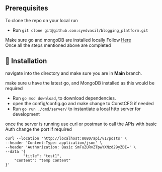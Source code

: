 ## Prerequisites 
To clone the repo on your local run
- Run `git clone git@github.com:syedvasil/blogging_platform.git`

Make sure go and mongoDB are installed locally 
Follow [Here]((https://https://github.com/syedvasil/blogging_platform/blob/main/DatabaseREADME.MD))  
Once all the steps mentioned above are completed




## 🔧 Installation

navigate into the directory and make sure you are in **Main** branch.

make sure u have the latest go, and MongoDB installed as this would be required  
- Run `go mod download`, to download dependencies.
- open the config/config.go and make change to ConstCFG if needed 
- Run `go run ./cmd/server/` to instantiate a local http server for development 


once the server is running use curl or postman to call the APIs  with basic Auth
change the port if required
```
curl --location 'http://localhost:8080/api/v1/posts' \
--header 'Content-Type: application/json' \
--header 'Authorization: Basic SmFuZURvZTpwYXNzd29yZDI=' \
--data '{
        "title": "test1",
    "content": "temp content"
}'
```